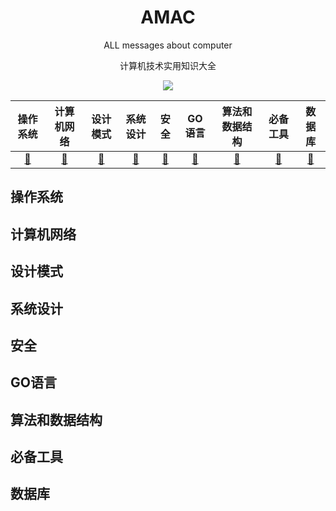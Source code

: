 <div align='center'>
  <h1>AMAC</h1>
  <p>ALL messages about computer</p>
  <p>计算机技术实用知识大全</p>
  <image src='./amac.png'/>
</div>

|操作系统|计算机网络|设计模式|系统设计|安全|GO语言|算法和数据结构|必备工具|数据库|
|:------:|:------:|:------:|:------:|:------:|:------:|:------:|:------:|:------:|
|[:apple:](#操作系统)|[:banana:](#计算机网络)|[🥝](#设计模式)|[🥭](#系统设计)|[:pear:](#安全)|[🐇](#GO)|[🥛](#算法和数据结构)|[🍪](#必备工具)|[🧀](#数据库)|
## 操作系统
## 计算机网络
## 设计模式
## 系统设计
## 安全
## GO语言
## 算法和数据结构
## 必备工具
## 数据库
